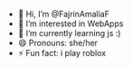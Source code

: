 - 👋 Hi, I’m @FajrinAmaliaF
- 👀 I’m interested in WebApps 
- 🌱 I’m currently learning js :)
- 😄 Pronouns: she/her
- ⚡ Fun fact: i play roblox 

<!---
FajrinAmaliaF/FajrinAmaliaF is a ✨ special ✨ repository because its `README.md` (this file) appears on your GitHub profile.
You can click the Preview link to take a look at your changes.
--->

